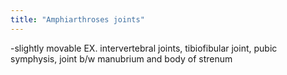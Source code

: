 ```yaml
---
title: "Amphiarthroses joints"
---
```

-slightly movable
EX. intervertebral joints, tibiofibular joint, pubic symphysis, joint b/w manubrium and body of strenum

